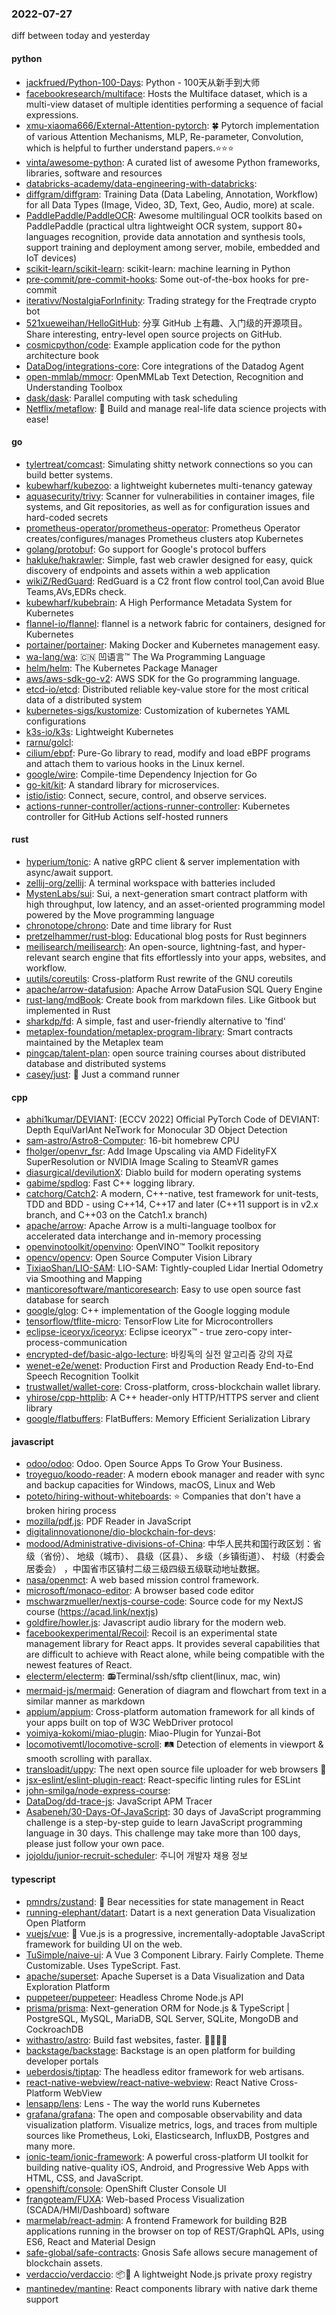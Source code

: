 ### 2022-07-27
diff between today and yesterday

#### python
* [jackfrued/Python-100-Days](https://github.com/jackfrued/Python-100-Days): Python - 100天从新手到大师
* [facebookresearch/multiface](https://github.com/facebookresearch/multiface): Hosts the Multiface dataset, which is a multi-view dataset of multiple identities performing a sequence of facial expressions.
* [xmu-xiaoma666/External-Attention-pytorch](https://github.com/xmu-xiaoma666/External-Attention-pytorch): 🍀 Pytorch implementation of various Attention Mechanisms, MLP, Re-parameter, Convolution, which is helpful to further understand papers.⭐⭐⭐
* [vinta/awesome-python](https://github.com/vinta/awesome-python): A curated list of awesome Python frameworks, libraries, software and resources
* [databricks-academy/data-engineering-with-databricks](https://github.com/databricks-academy/data-engineering-with-databricks): 
* [diffgram/diffgram](https://github.com/diffgram/diffgram): Training Data (Data Labeling, Annotation, Workflow) for all Data Types (Image, Video, 3D, Text, Geo, Audio, more) at scale.
* [PaddlePaddle/PaddleOCR](https://github.com/PaddlePaddle/PaddleOCR): Awesome multilingual OCR toolkits based on PaddlePaddle (practical ultra lightweight OCR system, support 80+ languages recognition, provide data annotation and synthesis tools, support training and deployment among server, mobile, embedded and IoT devices)
* [scikit-learn/scikit-learn](https://github.com/scikit-learn/scikit-learn): scikit-learn: machine learning in Python
* [pre-commit/pre-commit-hooks](https://github.com/pre-commit/pre-commit-hooks): Some out-of-the-box hooks for pre-commit
* [iterativv/NostalgiaForInfinity](https://github.com/iterativv/NostalgiaForInfinity): Trading strategy for the Freqtrade crypto bot
* [521xueweihan/HelloGitHub](https://github.com/521xueweihan/HelloGitHub): 分享 GitHub 上有趣、入门级的开源项目。Share interesting, entry-level open source projects on GitHub.
* [cosmicpython/code](https://github.com/cosmicpython/code): Example application code for the python architecture book
* [DataDog/integrations-core](https://github.com/DataDog/integrations-core): Core integrations of the Datadog Agent
* [open-mmlab/mmocr](https://github.com/open-mmlab/mmocr): OpenMMLab Text Detection, Recognition and Understanding Toolbox
* [dask/dask](https://github.com/dask/dask): Parallel computing with task scheduling
* [Netflix/metaflow](https://github.com/Netflix/metaflow): 🚀 Build and manage real-life data science projects with ease!

#### go
* [tylertreat/comcast](https://github.com/tylertreat/comcast): Simulating shitty network connections so you can build better systems.
* [kubewharf/kubezoo](https://github.com/kubewharf/kubezoo): a lightweight kubernetes multi-tenancy gateway
* [aquasecurity/trivy](https://github.com/aquasecurity/trivy): Scanner for vulnerabilities in container images, file systems, and Git repositories, as well as for configuration issues and hard-coded secrets
* [prometheus-operator/prometheus-operator](https://github.com/prometheus-operator/prometheus-operator): Prometheus Operator creates/configures/manages Prometheus clusters atop Kubernetes
* [golang/protobuf](https://github.com/golang/protobuf): Go support for Google's protocol buffers
* [hakluke/hakrawler](https://github.com/hakluke/hakrawler): Simple, fast web crawler designed for easy, quick discovery of endpoints and assets within a web application
* [wikiZ/RedGuard](https://github.com/wikiZ/RedGuard): RedGuard is a C2 front flow control tool,Can avoid Blue Teams,AVs,EDRs check.
* [kubewharf/kubebrain](https://github.com/kubewharf/kubebrain): A High Performance Metadata System for Kubernetes
* [flannel-io/flannel](https://github.com/flannel-io/flannel): flannel is a network fabric for containers, designed for Kubernetes
* [portainer/portainer](https://github.com/portainer/portainer): Making Docker and Kubernetes management easy.
* [wa-lang/wa](https://github.com/wa-lang/wa): 🇨🇳 凹语言™ The Wa Programming Language
* [helm/helm](https://github.com/helm/helm): The Kubernetes Package Manager
* [aws/aws-sdk-go-v2](https://github.com/aws/aws-sdk-go-v2): AWS SDK for the Go programming language.
* [etcd-io/etcd](https://github.com/etcd-io/etcd): Distributed reliable key-value store for the most critical data of a distributed system
* [kubernetes-sigs/kustomize](https://github.com/kubernetes-sigs/kustomize): Customization of kubernetes YAML configurations
* [k3s-io/k3s](https://github.com/k3s-io/k3s): Lightweight Kubernetes
* [rarnu/golcl](https://github.com/rarnu/golcl): 
* [cilium/ebpf](https://github.com/cilium/ebpf): Pure-Go library to read, modify and load eBPF programs and attach them to various hooks in the Linux kernel.
* [google/wire](https://github.com/google/wire): Compile-time Dependency Injection for Go
* [go-kit/kit](https://github.com/go-kit/kit): A standard library for microservices.
* [istio/istio](https://github.com/istio/istio): Connect, secure, control, and observe services.
* [actions-runner-controller/actions-runner-controller](https://github.com/actions-runner-controller/actions-runner-controller): Kubernetes controller for GitHub Actions self-hosted runners

#### rust
* [hyperium/tonic](https://github.com/hyperium/tonic): A native gRPC client & server implementation with async/await support.
* [zellij-org/zellij](https://github.com/zellij-org/zellij): A terminal workspace with batteries included
* [MystenLabs/sui](https://github.com/MystenLabs/sui): Sui, a next-generation smart contract platform with high throughput, low latency, and an asset-oriented programming model powered by the Move programming language
* [chronotope/chrono](https://github.com/chronotope/chrono): Date and time library for Rust
* [pretzelhammer/rust-blog](https://github.com/pretzelhammer/rust-blog): Educational blog posts for Rust beginners
* [meilisearch/meilisearch](https://github.com/meilisearch/meilisearch): An open-source, lightning-fast, and hyper-relevant search engine that fits effortlessly into your apps, websites, and workflow.
* [uutils/coreutils](https://github.com/uutils/coreutils): Cross-platform Rust rewrite of the GNU coreutils
* [apache/arrow-datafusion](https://github.com/apache/arrow-datafusion): Apache Arrow DataFusion SQL Query Engine
* [rust-lang/mdBook](https://github.com/rust-lang/mdBook): Create book from markdown files. Like Gitbook but implemented in Rust
* [sharkdp/fd](https://github.com/sharkdp/fd): A simple, fast and user-friendly alternative to 'find'
* [metaplex-foundation/metaplex-program-library](https://github.com/metaplex-foundation/metaplex-program-library): Smart contracts maintained by the Metaplex team
* [pingcap/talent-plan](https://github.com/pingcap/talent-plan): open source training courses about distributed database and distributed systems
* [casey/just](https://github.com/casey/just): 🤖 Just a command runner

#### cpp
* [abhi1kumar/DEVIANT](https://github.com/abhi1kumar/DEVIANT): [ECCV 2022] Official PyTorch Code of DEVIANT: Depth EquiVarIAnt NeTwork for Monocular 3D Object Detection
* [sam-astro/Astro8-Computer](https://github.com/sam-astro/Astro8-Computer): 16-bit homebrew CPU
* [fholger/openvr_fsr](https://github.com/fholger/openvr_fsr): Add Image Upscaling via AMD FidelityFX SuperResolution or NVIDIA Image Scaling to SteamVR games
* [diasurgical/devilutionX](https://github.com/diasurgical/devilutionX): Diablo build for modern operating systems
* [gabime/spdlog](https://github.com/gabime/spdlog): Fast C++ logging library.
* [catchorg/Catch2](https://github.com/catchorg/Catch2): A modern, C++-native, test framework for unit-tests, TDD and BDD - using C++14, C++17 and later (C++11 support is in v2.x branch, and C++03 on the Catch1.x branch)
* [apache/arrow](https://github.com/apache/arrow): Apache Arrow is a multi-language toolbox for accelerated data interchange and in-memory processing
* [openvinotoolkit/openvino](https://github.com/openvinotoolkit/openvino): OpenVINO™ Toolkit repository
* [opencv/opencv](https://github.com/opencv/opencv): Open Source Computer Vision Library
* [TixiaoShan/LIO-SAM](https://github.com/TixiaoShan/LIO-SAM): LIO-SAM: Tightly-coupled Lidar Inertial Odometry via Smoothing and Mapping
* [manticoresoftware/manticoresearch](https://github.com/manticoresoftware/manticoresearch): Easy to use open source fast database for search
* [google/glog](https://github.com/google/glog): C++ implementation of the Google logging module
* [tensorflow/tflite-micro](https://github.com/tensorflow/tflite-micro): TensorFlow Lite for Microcontrollers
* [eclipse-iceoryx/iceoryx](https://github.com/eclipse-iceoryx/iceoryx): Eclipse iceoryx™ - true zero-copy inter-process-communication
* [encrypted-def/basic-algo-lecture](https://github.com/encrypted-def/basic-algo-lecture): 바킹독의 실전 알고리즘 강의 자료
* [wenet-e2e/wenet](https://github.com/wenet-e2e/wenet): Production First and Production Ready End-to-End Speech Recognition Toolkit
* [trustwallet/wallet-core](https://github.com/trustwallet/wallet-core): Cross-platform, cross-blockchain wallet library.
* [yhirose/cpp-httplib](https://github.com/yhirose/cpp-httplib): A C++ header-only HTTP/HTTPS server and client library
* [google/flatbuffers](https://github.com/google/flatbuffers): FlatBuffers: Memory Efficient Serialization Library

#### javascript
* [odoo/odoo](https://github.com/odoo/odoo): Odoo. Open Source Apps To Grow Your Business.
* [troyeguo/koodo-reader](https://github.com/troyeguo/koodo-reader): A modern ebook manager and reader with sync and backup capacities for Windows, macOS, Linux and Web
* [poteto/hiring-without-whiteboards](https://github.com/poteto/hiring-without-whiteboards): ⭐️ Companies that don't have a broken hiring process
* [mozilla/pdf.js](https://github.com/mozilla/pdf.js): PDF Reader in JavaScript
* [digitalinnovationone/dio-blockchain-for-devs](https://github.com/digitalinnovationone/dio-blockchain-for-devs): 
* [modood/Administrative-divisions-of-China](https://github.com/modood/Administrative-divisions-of-China): 中华人民共和国行政区划：省级（省份）、 地级（城市）、 县级（区县）、 乡级（乡镇街道）、 村级（村委会居委会） ，中国省市区镇村二级三级四级五级联动地址数据。
* [nasa/openmct](https://github.com/nasa/openmct): A web based mission control framework.
* [microsoft/monaco-editor](https://github.com/microsoft/monaco-editor): A browser based code editor
* [mschwarzmueller/nextjs-course-code](https://github.com/mschwarzmueller/nextjs-course-code): Source code for my NextJS course (https://acad.link/nextjs)
* [goldfire/howler.js](https://github.com/goldfire/howler.js): Javascript audio library for the modern web.
* [facebookexperimental/Recoil](https://github.com/facebookexperimental/Recoil): Recoil is an experimental state management library for React apps. It provides several capabilities that are difficult to achieve with React alone, while being compatible with the newest features of React.
* [electerm/electerm](https://github.com/electerm/electerm): 📻Terminal/ssh/sftp client(linux, mac, win)
* [mermaid-js/mermaid](https://github.com/mermaid-js/mermaid): Generation of diagram and flowchart from text in a similar manner as markdown
* [appium/appium](https://github.com/appium/appium): Cross-platform automation framework for all kinds of your apps built on top of W3C WebDriver protocol
* [yoimiya-kokomi/miao-plugin](https://github.com/yoimiya-kokomi/miao-plugin): Miao-Plugin for Yunzai-Bot
* [locomotivemtl/locomotive-scroll](https://github.com/locomotivemtl/locomotive-scroll): 🛤 Detection of elements in viewport & smooth scrolling with parallax.
* [transloadit/uppy](https://github.com/transloadit/uppy): The next open source file uploader for web browsers 🐶
* [jsx-eslint/eslint-plugin-react](https://github.com/jsx-eslint/eslint-plugin-react): React-specific linting rules for ESLint
* [john-smilga/node-express-course](https://github.com/john-smilga/node-express-course): 
* [DataDog/dd-trace-js](https://github.com/DataDog/dd-trace-js): JavaScript APM Tracer
* [Asabeneh/30-Days-Of-JavaScript](https://github.com/Asabeneh/30-Days-Of-JavaScript): 30 days of JavaScript programming challenge is a step-by-step guide to learn JavaScript programming language in 30 days. This challenge may take more than 100 days, please just follow your own pace.
* [jojoldu/junior-recruit-scheduler](https://github.com/jojoldu/junior-recruit-scheduler): 주니어 개발자 채용 정보

#### typescript
* [pmndrs/zustand](https://github.com/pmndrs/zustand): 🐻 Bear necessities for state management in React
* [running-elephant/datart](https://github.com/running-elephant/datart): Datart is a next generation Data Visualization Open Platform
* [vuejs/vue](https://github.com/vuejs/vue): 🖖 Vue.js is a progressive, incrementally-adoptable JavaScript framework for building UI on the web.
* [TuSimple/naive-ui](https://github.com/TuSimple/naive-ui): A Vue 3 Component Library. Fairly Complete. Theme Customizable. Uses TypeScript. Fast.
* [apache/superset](https://github.com/apache/superset): Apache Superset is a Data Visualization and Data Exploration Platform
* [puppeteer/puppeteer](https://github.com/puppeteer/puppeteer): Headless Chrome Node.js API
* [prisma/prisma](https://github.com/prisma/prisma): Next-generation ORM for Node.js & TypeScript | PostgreSQL, MySQL, MariaDB, SQL Server, SQLite, MongoDB and CockroachDB
* [withastro/astro](https://github.com/withastro/astro): Build fast websites, faster. 🚀🧑‍🚀✨
* [backstage/backstage](https://github.com/backstage/backstage): Backstage is an open platform for building developer portals
* [ueberdosis/tiptap](https://github.com/ueberdosis/tiptap): The headless editor framework for web artisans.
* [react-native-webview/react-native-webview](https://github.com/react-native-webview/react-native-webview): React Native Cross-Platform WebView
* [lensapp/lens](https://github.com/lensapp/lens): Lens - The way the world runs Kubernetes
* [grafana/grafana](https://github.com/grafana/grafana): The open and composable observability and data visualization platform. Visualize metrics, logs, and traces from multiple sources like Prometheus, Loki, Elasticsearch, InfluxDB, Postgres and many more.
* [ionic-team/ionic-framework](https://github.com/ionic-team/ionic-framework): A powerful cross-platform UI toolkit for building native-quality iOS, Android, and Progressive Web Apps with HTML, CSS, and JavaScript.
* [openshift/console](https://github.com/openshift/console): OpenShift Cluster Console UI
* [frangoteam/FUXA](https://github.com/frangoteam/FUXA): Web-based Process Visualization (SCADA/HMI/Dashboard) software
* [marmelab/react-admin](https://github.com/marmelab/react-admin): A frontend Framework for building B2B applications running in the browser on top of REST/GraphQL APIs, using ES6, React and Material Design
* [safe-global/safe-contracts](https://github.com/safe-global/safe-contracts): Gnosis Safe allows secure management of blockchain assets.
* [verdaccio/verdaccio](https://github.com/verdaccio/verdaccio): 📦🔐 A lightweight Node.js private proxy registry
* [mantinedev/mantine](https://github.com/mantinedev/mantine): React components library with native dark theme support
